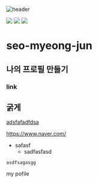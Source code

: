 ![header](https://capsule-render.vercel.app/api?type=slice&color=gradient&text=%20welcom%20%20&height=200&fontSize=100)

<img src="https://img.shields.io/badge/java-007396?style=for-the-badge&logo=java&logoColor=white"> 
<img src="https://i.namu.wiki/i/gZr0iiA5wsH6EaC58u-t6LBQmx-pxU2ejJHUP4-nd9pvsk-RyVWqZBQ5l_OGH3jSAG_ZvNsbAYfgZyGRpS_9uA.webp">

<img src="https://th.bing.com/th/id/OIP.RyWH9-m-RBhqldL_bLaL5wHaEK?w=303&h=180&c=7&r=0&o=7&pid=1.7&rm=3">

# seo-myeong-jun
## 나의 프로필 만들기
### link

**굵게**
----
[adsfafadfdsa](https://www.naver.com/)

<https://www.naver.com/>

+ safasf
    + sadfasfasd

```
asdfsagasgg
```

my pofile
